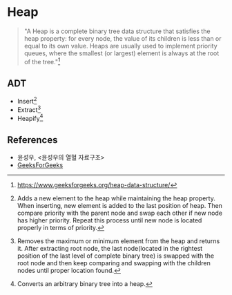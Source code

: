 # Heap

> "A Heap is a complete binary tree data structure that satisfies the heap property: for every node, the value of its children is less than or equal to its own value. Heaps are usually used to implement priority queues, where the smallest (or largest) element is always at the root of the tree."[^GeeksforGeeks]

## ADT

- Insert[^add]
- Extract[^extract]
- Heapify[^heapify]

## References

- 윤성우, <윤성우의 열혈 자료구조>
- [GeeksForGeeks](https://www.geeksforgeeks.org/heap-data-structure/)

[^GeeksforGeeks]: https://www.geeksforgeeks.org/heap-data-structure/
[^add]: Adds a new element to the heap while maintaining the heap property. When inserting, new element is added to the last position of heap. Then compare priority with the parent node and swap each other if new node has higher priority. Repeat this process until new node is located properly in terms of priority.
[^extract]: Removes the maximum or minimum element from the heap and returns it. After extracting root node, the last node(located in the rightest position of the last level of complete binary tree) is swapped with the root node and then keep comparing and swapping with the children nodes until proper location found.
[^heapify]: Converts an arbitrary binary tree into a heap.
